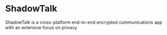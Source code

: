 # ShadowTalk
ShadowTalk is a cross-platform end-to-end encrypted communications app with an extensive focus on privacy
